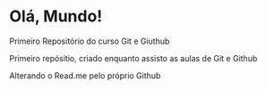# Olá, Mundo!
 Primeiro Repositório do curso Git e Giuthub

 Primeiro repósitio, criado enquanto assisto as aulas de Git e Github

 Alterando o Read.me pelo próprio Github
